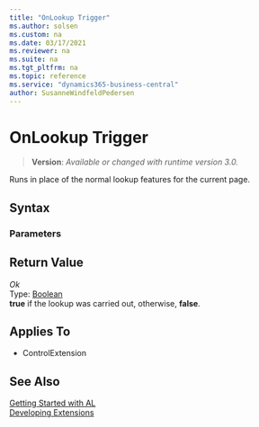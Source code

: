 ```yaml
---
title: "OnLookup Trigger"
ms.author: solsen
ms.custom: na
ms.date: 03/17/2021
ms.reviewer: na
ms.suite: na
ms.tgt_pltfrm: na
ms.topic: reference
ms.service: "dynamics365-business-central"
author: SusanneWindfeldPedersen
---
```

[//]: # (START>DO_NOT_EDIT)
[//]: # (IMPORTANT:Do not edit any of the content between here and the END>DO_NOT_EDIT.)
[//]: # (Any modifications should be made in the .xml files in the ModernDev repo.)
# OnLookup Trigger
> **Version**: _Available or changed with runtime version 3.0._

Runs in place of the normal lookup features for the current page.

## Syntax

### Parameters



## Return Value

*Ok*  
    Type: [Boolean](../../methods-auto/Boolean/Boolean-data-type.md)  
**true** if the lookup was carried out, otherwise, **false**.

## Applies To
- ControlExtension


[//]: # (IMPORTANT: END>DO_NOT_EDIT)
## See Also  
[Getting Started with AL](../devenv-get-started.md)  
[Developing Extensions](../devenv-dev-overview.md)  